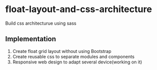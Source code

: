 # float-layout-and-css-architecture
Build css architecturue using sass

## Implementation
  1. Create float grid layout without using Bootstrap
  2. Create reusable css to separate modules and components 
  3. Responsive web design to adapt several device(working on it)
